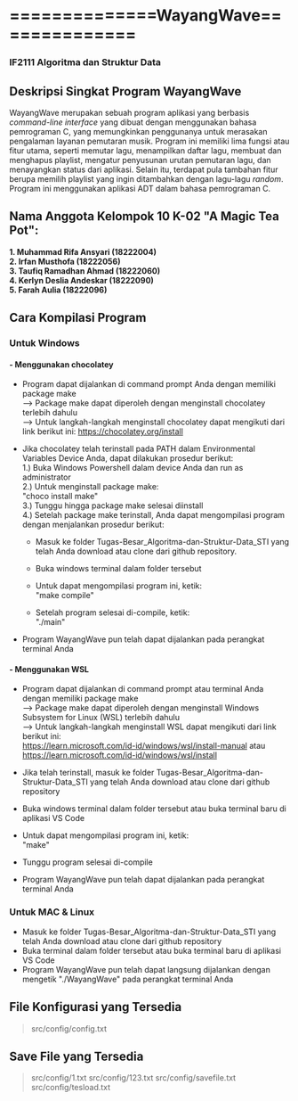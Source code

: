 # ==============WayangWave==============
### IF2111 Algoritma dan Struktur Data
                   
## Deskripsi Singkat Program WayangWave
WayangWave merupakan sebuah program aplikasi yang berbasis _command-line interface_ yang dibuat dengan menggunakan bahasa pemrograman C, yang memungkinkan penggunanya untuk merasakan pengalaman layanan pemutaran musik. Program ini memiliki lima fungsi atau fitur utama, seperti memutar lagu, menampilkan daftar lagu, membuat dan menghapus playlist, mengatur penyusunan urutan pemutaran lagu, dan menayangkan status dari aplikasi. Selain itu, terdapat pula tambahan fitur berupa memilih playlist yang ingin ditambahkan dengan lagu-lagu _random_.
<br/>
Program ini menggunakan aplikasi ADT dalam bahasa pemrograman C.

## Nama Anggota Kelompok 10 K-02 "A Magic Tea Pot":
**1. Muhammad Rifa Ansyari     (18222004) <br/>
2. Irfan Musthofa              (18222056) <br/>
3. Taufiq Ramadhan Ahmad       (18222060) <br/>
4. Kerlyn Deslia Andeskar      (18222090) <br/>
5. Farah Aulia                 (18222096)**

## Cara Kompilasi Program
### Untuk Windows
#### - Menggunakan chocolatey
- Program dapat dijalankan di command prompt Anda dengan memiliki package make <br/>
  --> Package make dapat diperoleh dengan menginstall chocolatey terlebih dahulu <br/>
  --> Untuk langkah-langkah menginstall chocolatey dapat mengikuti dari link berikut ini:
      https://chocolatey.org/install
  
- Jika chocolatey telah terinstall pada PATH dalam Environmental Variables Device Anda, dapat dilakukan prosedur berikut:
  <br/>
  1.) Buka Windows Powershell dalam device Anda dan run as administrator
  <br/>
  2.) Untuk menginstall package make:
      <br/>
        "choco install make"
      <br/>
  3.) Tunggu hingga package make selesai diinstall
  <br/>
  4.) Setelah package make terinstall, Anda dapat mengompilasi program dengan menjalankan prosedur berikut:
  <br/>
     - Masuk ke folder Tugas-Besar_Algoritma-dan-Struktur-Data_STI yang telah Anda download atau clone dari github repository.
     
     - Buka windows terminal dalam folder tersebut
       
     - Untuk dapat mengompilasi program ini, ketik:
       <br/>
         "make compile"

     - Setelah program selesai di-compile, ketik:
       <br/>
         "./main"
     
- Program WayangWave pun telah dapat dijalankan pada perangkat terminal Anda
  
#### - Menggunakan WSL
- Program dapat dijalankan di command prompt atau terminal Anda dengan memiliki package make <br/>
  --> Package make dapat diperoleh dengan menginstall Windows Subsystem for Linux (WSL) terlebih dahulu <br/>
  --> Untuk langkah-langkah menginstall WSL dapat mengikuti dari link berikut ini: <br/>
      https://learn.microsoft.com/id-id/windows/wsl/install-manual atau https://learn.microsoft.com/id-id/windows/wsl/install

- Jika telah terinstall, masuk ke folder Tugas-Besar_Algoritma-dan-Struktur-Data_STI yang telah Anda download atau clone dari github repository
  
- Buka windows terminal dalam folder tersebut atau buka terminal baru di aplikasi VS Code
  
- Untuk dapat mengompilasi program ini, ketik:
       <br/>
         "make"

- Tunggu program selesai di-compile

- Program WayangWave pun telah dapat dijalankan pada perangkat terminal Anda
  
### Untuk MAC & Linux
- Masuk ke folder Tugas-Besar_Algoritma-dan-Struktur-Data_STI yang telah Anda download atau clone dari github repository
- Buka terminal dalam folder tersebut atau buka terminal baru di aplikasi VS Code
- Program WayangWave pun telah dapat langsung dijalankan dengan mengetik "./WayangWave" pada perangkat terminal Anda


## File Konfigurasi yang Tersedia
> src/config/config.txt

## Save File yang Tersedia
> src/config/1.txt
> src/config/123.txt
> src/config/savefile.txt
> src/config/tesload.txt
